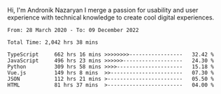 Hi, I'm Andronik Nazaryan
I merge a passion for usability and user experience with technical knowledge to create cool digital experiences.


<!--START_SECTION:waka-->

```text
From: 28 March 2020 - To: 09 December 2022

Total Time: 2,042 hrs 38 mins

TypeScript     662 hrs 16 mins >>>>>>>>-----------------   32.42 %
JavaScript     496 hrs 23 mins >>>>>>-------------------   24.30 %
Python         309 hrs 58 mins >>>>---------------------   15.18 %
Vue.js         149 hrs 8 mins  >>-----------------------   07.30 %
JSON           112 hrs 21 mins >------------------------   05.50 %
HTML           81 hrs 37 mins  >------------------------   04.00 %
```

<!--END_SECTION:waka-->
